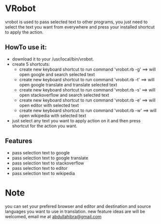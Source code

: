 # VRobot
 vrobot is used to pass selected text to other programs,
 you just need to select the text you want from everywhere and press your installed shortcut to apply the action.

## HowTo use it:
* download it to your /usr/local/bin/vrobot.
* create 5 shortcuts:
  * create new keyboard shortcut to run command 'vrobot.rb -g' ==> will open google and search selected text
  * create new keyboard shortcut to run command 'vrobot.rb -t' ==> will open google translate and translate selected text
  * create new keyboard shortcut to run command 'vrobot.rb -s' ==> will open stackoverflow and search selected text
  * create new keyboard shortcut to run command 'vrobot.rb -e' ==> will open editor with selected text
  * create new keyboard shortcut to run command 'vrobot.rb -w' ==> will open wikipedia with selected text
* just select any text you want to apply action on it and then press shortcut for the action you want. 

## Features

* pass selection text to google
* pass selection text to google translate
* pass selection text to stackoverflow
* pass selection text to editor
* pass selection text to wikipedia

# Note
  you can set your prefered browser and editor and destination and source languages you want to use in translation.
  new feature ideas are will be welcomed, email me at abdullahibra@gmail.com

